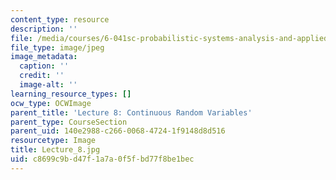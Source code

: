 ```yaml
---
content_type: resource
description: ''
file: /media/courses/6-041sc-probabilistic-systems-analysis-and-applied-probability-fall-2013/c8699c9bd47f1a7a0f5fbd77f8be1bec_Lecture_8.jpg
file_type: image/jpeg
image_metadata:
  caption: ''
  credit: ''
  image-alt: ''
learning_resource_types: []
ocw_type: OCWImage
parent_title: 'Lecture 8: Continuous Random Variables'
parent_type: CourseSection
parent_uid: 140e2988-c266-0068-4724-1f9148d8d516
resourcetype: Image
title: Lecture_8.jpg
uid: c8699c9b-d47f-1a7a-0f5f-bd77f8be1bec
---
```

